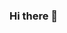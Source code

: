 ### Hi there 👋

<!--
**dnutiu/dnutiu** is a ✨ _special_ ✨ repository because its `README.md` (this file) appears on your GitHub profile.

![https://github.com/jstrieb/github-stats](https://raw.githubusercontent.com/dnutiu/gh-stats/master/generated/overview.svg)

![https://github.com/jstrieb/github-stats](https://raw.githubusercontent.com/dnutiu/gh-stats/master/generated/languages.svg)


Here are some ideas to get you started:

- 🔭 I’m currently working on ...
- 🌱 I’m currently learning ...
- 👯 I’m looking to collaborate on ...
- 🤔 I’m looking for help with ...
- 💬 Ask me about ...
- 📫 How to reach me: ...
- 😄 Pronouns: ...
- ⚡ Fun fact: ...
-->
